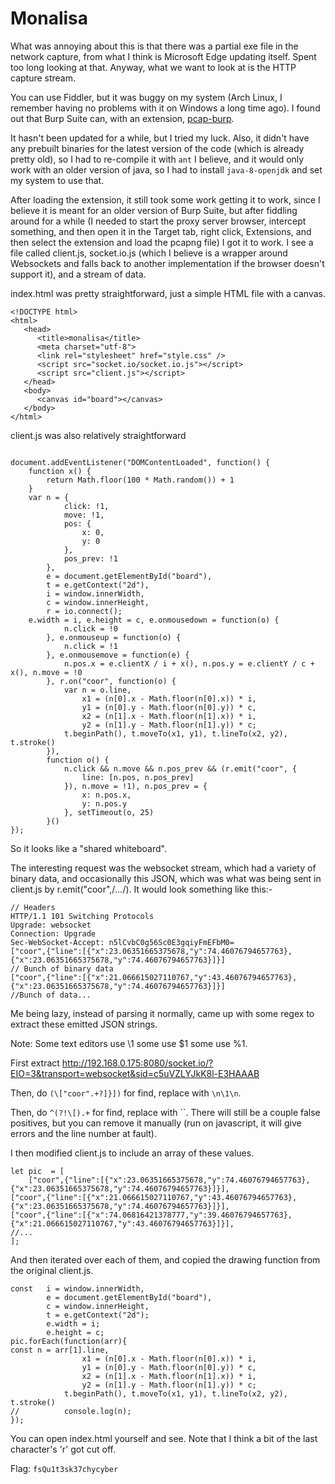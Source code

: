 # Monalisa
What was annoying about this is that there was a partial exe file in the network capture, from what I think
is Microsoft Edge updating itself. Spent too long looking at that. Anyway, what we want to look at is the HTTP
capture stream.

You can use Fiddler,  but it was buggy on my system (Arch Linux, I remember having no problems with it on Windows a
long time ago). I found out that Burp Suite can, with an extension, [pcap-burp](https://github.com/nccgroup/pcap-burp).

It hasn't been updated for a while, but I tried my luck. Also, it didn't have any prebuilt binaries for the latest version of the code (which is already pretty old), so I had to re-compile it with `ant` I believe, and it would only
work with an older version of java, so I had to install `java-8-openjdk` and set my system to use that.

After loading the extension, it still took some work getting it to work, since I believe it is meant for an older
version of Burp Suite, but after fiddling around for a while (I needed to start the proxy server browser, intercept something, and then open it in the Target tab, right click, Extensions, and then select the extension and load the pcapng file) I got it to work. I see a file called client.js, socket.io.js (which I believe is a wrapper around Websockets and falls back to another implementation if the browser doesn't support it), and a stream of data.

index.html was pretty straightforward, just a simple HTML file with a canvas.
```
<!DOCTYPE html>
<html>
   <head>
      <title>monalisa</title>
      <meta charset="utf-8">
      <link rel="stylesheet" href="style.css" />
      <script src="socket.io/socket.io.js"></script>
      <script src="client.js"></script>
   </head>
   <body>
      <canvas id="board"></canvas>
   </body>
</html>
```

client.js was also relatively straightforward
```

document.addEventListener("DOMContentLoaded", function() {
    function x() {
        return Math.floor(100 * Math.random()) + 1
    }
    var n = {
            click: !1,
            move: !1,
            pos: {
                x: 0,
                y: 0
            },
            pos_prev: !1
        },
        e = document.getElementById("board"),
        t = e.getContext("2d"),
        i = window.innerWidth,
        c = window.innerHeight,
        r = io.connect();
    e.width = i, e.height = c, e.onmousedown = function(o) {
            n.click = !0
        }, e.onmouseup = function(o) {
            n.click = !1
        }, e.onmousemove = function(e) {
            n.pos.x = e.clientX / i + x(), n.pos.y = e.clientY / c + x(), n.move = !0
        }, r.on("coor", function(o) {
            var n = o.line,
                x1 = (n[0].x - Math.floor(n[0].x)) * i,
                y1 = (n[0].y - Math.floor(n[0].y)) * c,
                x2 = (n[1].x - Math.floor(n[1].x)) * i,
                y2 = (n[1].y - Math.floor(n[1].y)) * c;
            t.beginPath(), t.moveTo(x1, y1), t.lineTo(x2, y2), t.stroke()
        }),
        function o() {
            n.click && n.move && n.pos_prev && (r.emit("coor", {
                line: [n.pos, n.pos_prev]
            }), n.move = !1), n.pos_prev = {
                x: n.pos.x,
                y: n.pos.y
            }, setTimeout(o, 25)
        }()
});
```

So it looks like a "shared whiteboard".

The interesting request was the websocket stream, which had a variety of binary data, and occasionally this
JSON, which was what was being sent in client.js by r.emit("coor",/*...*/). It would look something like this:-
```
// Headers
HTTP/1.1 101 Switching Protocols
Upgrade: websocket
Connection: Upgrade
Sec-WebSocket-Accept: n5lCvbC0g56Sc0E3gqiyFmEFbM0=
["coor",{"line":[{"x":23.06351665375678,"y":74.46076794657763},{"x":23.06351665375678,"y":74.46076794657763}]}]
// Bunch of binary data
["coor",{"line":[{"x":21.066615027110767,"y":43.46076794657763},{"x":23.06351665375678,"y":74.46076794657763}]}]
//Bunch of data...

```

Me being lazy, instead of parsing it normally, came up with some regex to extract these emitted JSON strings.

Note: Some text editors use \1 some use $1 some use %1.

First extract http://192.168.0.175:8080/socket.io/?EIO=3&transport=websocket&sid=c5uVZLYJkK8l-E3HAAAB

Then, do `(\["coor".+?]}])` for find, replace with `\n\1\n`.

Then, do `^(?!\[).+` for find, replace with ``.
There will still be a couple false positives, but you can remove it manually (run on javascript, it will give errors and the line number at fault).

I then modified client.js to include an array of these values.
```
let pic  = [
    ["coor",{"line":[{"x":23.06351665375678,"y":74.46076794657763},{"x":23.06351665375678,"y":74.46076794657763}]}],
["coor",{"line":[{"x":21.066615027110767,"y":43.46076794657763},{"x":23.06351665375678,"y":74.46076794657763}]}],
["coor",{"line":[{"x":74.06816421378777,"y":39.46076794657763},{"x":21.066615027110767,"y":43.46076794657763}]}],
//...
];
```

And then iterated over each of them, and copied the drawing function from the original client.js.

```
const   i = window.innerWidth,
        e = document.getElementById("board"),
        c = window.innerHeight,
        t = e.getContext("2d");
        e.width = i;
        e.height = c;
pic.forEach(function(arr){
const n = arr[1].line,
                x1 = (n[0].x - Math.floor(n[0].x)) * i,
                y1 = (n[0].y - Math.floor(n[0].y)) * c,
                x2 = (n[1].x - Math.floor(n[1].x)) * i,
                y2 = (n[1].y - Math.floor(n[1].y)) * c;
            t.beginPath(), t.moveTo(x1, y1), t.lineTo(x2, y2), t.stroke()
//          console.log(n);
});
```

You can open index.html yourself and see. Note that I think a bit of the last character's 'r' got cut off.

Flag: `fsQu1t3sk37chycyber`


